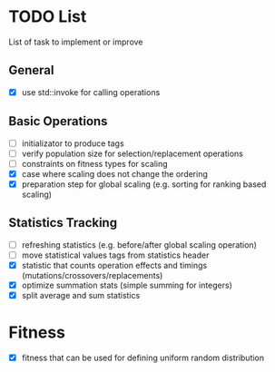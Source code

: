 # TODO List

List of task to implement or improve

## General
 - [x] use std::invoke for calling operations

## Basic Operations
 - [ ] initializator to produce tags
 - [ ] verify population size for selection/replacement operations
 - [ ] constraints on fitness types for scaling
 - [x] case where scaling does not change the ordering
 - [x] preparation step for global scaling (e.g. sorting for ranking based scaling)

## Statistics Tracking
 - [ ] refreshing statistics (e.g. before/after global scaling operation)
 - [ ] move statistical values tags from statistics header
 - [x] statistic that counts operation effects and timings (mutations/crossovers/replacements)
 - [x] optimize summation stats (simple summing for integers)
 - [x] split average and sum statistics

# Fitness
 - [x] fitness that can be used for defining uniform random distribution
